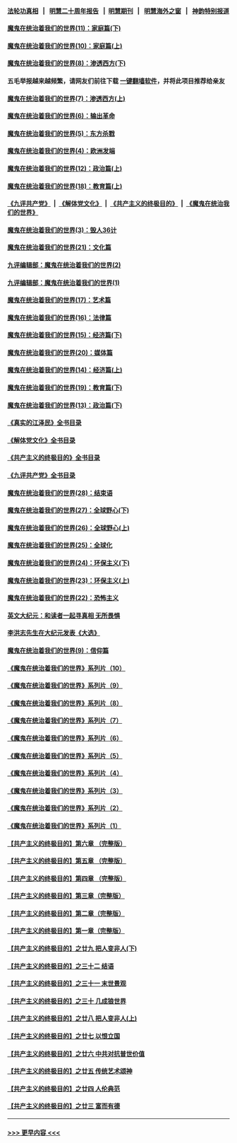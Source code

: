 #### [法轮功真相](https://github.com/gfw-breaker/truth/blob/master/README.md?t=0) &nbsp;&nbsp;|&nbsp;&nbsp; [明慧二十周年报告](https://github.com/gfw-breaker/mh-reports/blob/master/README.md?t=0) &nbsp;&nbsp;|&nbsp;&nbsp;[明慧期刊](https://github.com/gfw-breaker/mh-qikan) &nbsp;&nbsp;|&nbsp;&nbsp; [明慧海外之窗](https://github.com/gfw-breaker/mh-news/blob/master/README.md?t=0) &nbsp;&nbsp;|&nbsp;&nbsp; [神韵特别报道](https://github.com/gfw-breaker/mh-news/blob/master/shenyun.md?t=0)
#### [魔鬼在统治着我们的世界(11)：家庭篇(下)](../pages/nsc422/n10440961.md?t=12070150) 
#### [魔鬼在统治着我们的世界(10)：家庭篇(上)](../pages/nsc422/n10435448.md?t=12070150) 
#### [魔鬼在统治着我们的世界(8)：渗透西方(下)](../pages/nsc422/n10429603.md?t=12070150) 
#### 五毛举报越来越频繁，请网友们前往下载 [一键翻墙软件](https://github.com/gfw-breaker/ssr-accounts)，并将此项目推荐给亲友
#### [魔鬼在统治着我们的世界(7)：渗透西方(上)](../pages/nsc422/n10426013.md?t=12070150) 
#### [魔鬼在统治着我们的世界(6)：输出革命](../pages/nsc422/n10421536.md?t=12070150) 
#### [魔鬼在统治着我们的世界(5)：东方杀戮](../pages/nsc422/n10417707.md?t=12070150) 
#### [魔鬼在统治着我们的世界(4)：欧洲发端](../pages/nsc422/n10414890.md?t=12070150) 
#### [魔鬼在统治着我们的世界(12)：政治篇(上)](../pages/nsc422/n10444576.md?t=12070150) 
#### [魔鬼在统治着我们的世界(18)：教育篇(上)](../pages/nsc422/n10526970.md?t=12070150) 
#### [《九评共产党》](https://github.com/begood0513/9ping.md/blob/master/README.md) &nbsp;|&nbsp; [《解体党文化》](../../../../jtdwh.md/blob/master/README.md)  &nbsp;|&nbsp; [《共产主义的终极目的》](../../../../gczydzjmd.md/blob/master/README.md) &nbsp;|&nbsp; [《魔鬼在统治我们的世界》](../../../../mgztzwmdsj.md/blob/master/README.md) 
#### [魔鬼在统治着我们的世界(3)：毁人36计](../pages/nsc422/n10411583.md?t=12070150) 
#### [魔鬼在统治着我们的世界(21)：文化篇](../pages/nsc422/n10597706.md?t=12070150) 
#### [九评编辑部：魔鬼在统治着我们的世界(2)](../pages/nsc422/n10410036.md?t=12070150) 
#### [九评编辑部：魔鬼在统治着我们的世界(1)](../pages/nsc422/n10406825.md?t=12070150) 
#### [魔鬼在统治着我们的世界(17)：艺术篇](../pages/nsc422/n10499093.md?t=12070150) 
#### [魔鬼在统治着我们的世界(16)：法律篇](../pages/nsc422/n10485969.md?t=12070150) 
#### [魔鬼在统治着我们的世界(15)：经济篇(下)](../pages/nsc422/n10469975.md?t=12070150) 
#### [魔鬼在统治着我们的世界(20)：媒体篇](../pages/nsc422/n10586579.md?t=12070150) 
#### [魔鬼在统治着我们的世界(14)：经济篇(上)](../pages/nsc422/n10457370.md?t=12070150) 
#### [魔鬼在统治着我们的世界(19)：教育篇(下)](../pages/nsc422/n10564808.md?t=12070150) 
#### [魔鬼在统治着我们的世界(13)：政治篇(下)](../pages/nsc422/n10448270.md?t=12070150) 
#### [《真实的江泽民》全书目录](../pages/nsc422/n13721399.md?t=12070150) 
#### [《解体党文化》全书目录](../pages/nsc422/n13721157.md?t=12070150) 
#### [《共产主义的终极目的》全书目录](../pages/nsc422/n13721048.md?t=12070150) 
#### [《九评共产党》全书目录](../pages/nsc422/n13708085.md?t=12070150) 
#### [魔鬼在统治着我们的世界(28)：结束语](../pages/nsc422/n10936246.md?t=12070150) 
#### [魔鬼在统治着我们的世界(27)：全球野心(下)](../pages/nsc422/n10928319.md?t=12070150) 
#### [魔鬼在统治着我们的世界(26)：全球野心(上)](../pages/nsc422/n10900318.md?t=12070150) 
#### [魔鬼在统治着我们的世界(25)：全球化](../pages/nsc422/n10788205.md?t=12070150) 
#### [魔鬼在统治着我们的世界(24)：环保主义(下)](../pages/nsc422/n10695307.md?t=12070150) 
#### [魔鬼在统治着我们的世界(23)：环保主义(上)](../pages/nsc422/n10688613.md?t=12070150) 
#### [魔鬼在统治着我们的世界(22)：恐怖主义](../pages/nsc422/n10614727.md?t=12070150) 
#### [英文大纪元：和读者一起寻真相 无所畏惧](../pages/nsc422/n12542027.md?t=12070150) 
#### [李洪志先生在大纪元发表《大选》](../pages/nsc422/n12534746.md?t=12070150) 
#### [魔鬼在统治着我们的世界(9)：信仰篇](../pages/nsc422/n10432159.md?t=12070150) 
#### [《魔鬼在统治着我们的世界》系列片（10）](../pages/nsc422/n12292670.md?t=12070150) 
#### [《魔鬼在统治着我们的世界》系列片（9）](../pages/nsc422/n12290859.md?t=12070150) 
#### [《魔鬼在统治着我们的世界》系列片（8）](../pages/nsc422/n12287445.md?t=12070150) 
#### [《魔鬼在统治着我们的世界》系列片（7）](../pages/nsc422/n12283425.md?t=12070150) 
#### [《魔鬼在统治着我们的世界》系列片（6）](../pages/nsc422/n12282314.md?t=12070150) 
#### [《魔鬼在统治着我们的世界》系列片（5）](../pages/nsc422/n12281419.md?t=12070150) 
#### [《魔鬼在统治着我们的世界》系列片（4）](../pages/nsc422/n12274024.md?t=12070150) 
#### [《魔鬼在统治着我们的世界》系列片（3）](../pages/nsc422/n12271322.md?t=12070150) 
#### [《魔鬼在统治着我们的世界》系列片（2）](../pages/nsc422/n12269049.md?t=12070150) 
#### [《魔鬼在统治着我们的世界》系列片（1）](../pages/nsc422/n12267575.md?t=12070150) 
#### [【共产主义的终极目的】第六章 （完整版）](../pages/nsc422/n11428913.md?t=12070150) 
#### [【共产主义的终极目的】第五章 （完整版）](../pages/nsc422/n11428912.md?t=12070150) 
#### [【共产主义的终极目的】第四章 （完整版）](../pages/nsc422/n11428907.md?t=12070150) 
#### [【共产主义的终极目的】第三章（完整版）](../pages/nsc422/n11428848.md?t=12070150) 
#### [【共产主义的终极目的】第二章（完整版）](../pages/nsc422/n11428831.md?t=12070150) 
#### [【共产主义的终极目的】第一章（完整版）](../pages/nsc422/n11417651.md?t=12070150) 
#### [【共产主义的终极目的】之廿九 把人变非人(下)](../pages/nsc422/n11344140.md?t=12070150) 
#### [【共产主义的终极目的】之三十二 结语](../pages/nsc422/n11360535.md?t=12070150) 
#### [【共产主义的终极目的】之三十一 末世景观](../pages/nsc422/n11351129.md?t=12070150) 
#### [【共产主义的终极目的】之三十 几成狼世界](../pages/nsc422/n11348280.md?t=12070150) 
#### [【共产主义的终极目的】之廿八 把人变非人(上)](../pages/nsc422/n11340492.md?t=12070150) 
#### [【共产主义的终极目的】之廿七 以恨立国](../pages/nsc422/n11336944.md?t=12070150) 
#### [【共产主义的终极目的】之廿六 中共对抗普世价值](../pages/nsc422/n11324785.md?t=12070150) 
#### [【共产主义的终极目的】之廿五 传统艺术颂神](../pages/nsc422/n11296396.md?t=12070150) 
#### [【共产主义的终极目的】之廿四 人伦典范](../pages/nsc422/n11296397.md?t=12070150) 
#### [【共产主义的终极目的】之廿三 富而有德](../pages/nsc422/n11283598.md?t=12070150) 

----
#### [ >>> 更早内容 <<< ](../indexes/nsc422-earlier.md)
